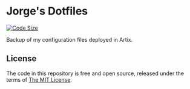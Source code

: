 # Jorge's Dotfiles

[![Code Size](https://img.shields.io/github/languages/code-size/jaflonu/dotfiles?style=popout-square)](https://github.com/jaflonu/dotfiles/search?l=shell "Code Size")

Backup of my configuration files deployed in Artix.


## License

The code in this repository is free and open source, released under the terms of [The MIT License](https://mit-license.org).

